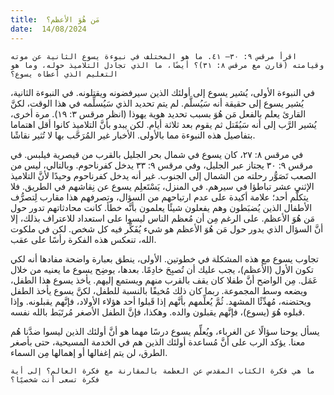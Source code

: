 ```yaml
---
title:  مَن هُوَ الأعظم؟
date:  14/08/2024
---
```


`اقرأ مرقس ٩: ٣٠– ٤١. ما هو المختلف في نبوءة يسوع الثانية عن موته وقيامته (قارن مع مرقس ٨: ٣١)؟ أيضًا، ما الذي تجادل التلاميذ حوله، وما هو التعليم الذي أعطاه يسوع؟`

في النبوءة الأولى، يُشير يسوع إلى أولئك الذين سيرفضونه ويقتلونه. في النبوءة الثانية، يُشير يسوع إلى حقيقة أنه سَيُسلَّم. لم يتم تحديد الذي سَيُسلِّمه في هذا الوقت، لكنَّ القارئ يعلم بالفعل مَن هُوَ بسبب تحديد هوية يهوذا (انظر مرقس ٣: ١٩). مرة أخرى، يُشير الرَّب إلى أنه سَيُقَتل ثم يقوم بعد ثلاثة أيام. لكن يبدو بأنَّ التلاميذ كانوا أقل اهتماما بتفاصيل هذه النبوءة مما بالأولى. الأخبار غير المُرَحَّب بها لا تُثير نقاشًا.

في مرقس ٨: ٢٧، كان يسوع في شمال بحر الجليل بالقرب من قيصرية فيلبس. في مرقس ٩: ٣٠ يجتاز عبر الجليل، وفي مرقس ٩: ٣٣ يدخل كفرناحوم. وبالتالي، ليس من الصعب تَصَوُّر رحلته من الشمال إلى الجنوب. غير أنه يدخل كفرناحوم وحيدًا لأنَّ التلاميذ الإثني عشر تباطؤا في سيرهم. في المنزل، يَسْتَعلِم يسوع عن نِقاشهم في الطريق. فلا يتكلَّم أحد؛ علامة أكيدة على عدم ارتياحهم من السؤال، وتصرفهم هذا مقارب لِتصرُّف الأطفال الذين يُضبَطون وهم يفعلون شيئًا يعلمون بأنَّه خطأ. كانت محادثاتهم تدور حول مَن هُوَ الأعظم. على الرغم مِن أن مُعظم الناس ليسوا على استعداد للاعتراف بذلك، إلا أنَّ السؤال الذي يدور حول مَن هُوَ الأعظم هو شيء يُفَكِّر فيه كل شخص. لكن في ملكوت الله، تنعكس هذه الفكرة رأسًا على عقب.

تجاوب يسوع مع هذه المشكلة في خطوتين. الأولى، ينطق بعبارة واضحة مفادها أنه لكي تكون الأول (الأعظم)، يجب عليك أن تُصبِحَ خادِمًا. بعدها، يوضِح يسوع ما يعنيه من خلال عَمَل. مِن الواضح أنَّ طفلا كان يقف بالقرب منهم ويستمع إليهم. يأخذ يسوع هذا الطفل، ويضعه وسط المجموعة. ربما كان ذلك مُخيفًا بالنسبة للطفل، لكنَّ يسوع يأخذ الطفل ويحتضنه، مُهدِّئًا المشهد. ثُمَّ يُعلِّمهم بأنَّهم إذا قَبلوا أحد هؤلاء الأولاد، فإنَّهم يقبلونه. وإذا قبلوه هُوَ (يسوع)، فإنَّهم يقبلون والده. وهكذا، فإنَّ الطفل الأصغر مُرتَبَط بالله نفسه.

يسأل يوحنا سؤالًا عن الغرباء، ويُعلِّم يسوع درسًا مهما هو أنَّ أولئك الذين ليسوا ضدَّنا هُم معنا. يؤكد الرب على أنَّ مُساعدة أولئك الذين هم في الخدمة المسيحية، حتى بأصغر الطرق، لن يتم إغفالها أو إهمالها مِن السماء.

`ما هي فكرة الكتاب المقدس عن العظمة بالمقارنة مع فكرة العالم؟ إلى أية فكرة تسعى أنت شخصيًا؟`